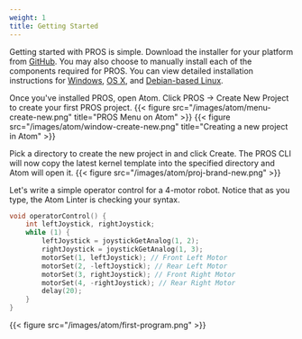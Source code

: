 ```yaml
---
weight: 1
title: Getting Started
---
```


Getting started with PROS is simple. Download the installer for your platform from [GitHub](https://github.com/purduesigbots/pros/releases/latest). You may also choose to manually install each of the components required for PROS. You can view detailed installation instructions for [Windows](./windows), [OS X](./os-x), and [Debian-based Linux](./debian-linux).

Once you've installed PROS, open Atom. Click PROS -> Create New Project to create your first PROS project.
{{< figure src="/images/atom/menu-create-new.png" title="PROS Menu on Atom" >}}
{{< figure src="/images/atom/window-create-new.png" title="Creating a new project in Atom" >}}

Pick a directory to create the new project in and click Create. The PROS CLI will now copy the latest kernel template into the specified directory and Atom will open it.
{{< figure src="/images/atom/proj-brand-new.png" >}}


Let's write a simple operator control for a 4-motor robot. Notice that as you type, the Atom Linter is checking your syntax.
```c
void operatorControl() {
	int leftJoystick, rightJoystick;
	while (1) {
		leftJoystick = joystickGetAnalog(1, 2);
		rightJoystick = joystickGetAnalog(1, 3);
		motorSet(1, leftJoystick); // Front Left Motor
		motorSet(2, -leftJoystick); // Rear Left Motor
		motorSet(3, rightJoystick); // Front Right Motor
		motorSet(4, -rightJoystick); // Rear Right Motor
		delay(20);
	}
}
```
{{< figure src="/images/atom/first-program.png" >}}
